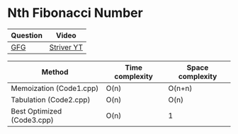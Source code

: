 Nth Fibonacci Number
===

|Question|Video|
|-|-|
|[GFG](https://practice.geeksforgeeks.org/problems/nth-fibonacci-number1335/1)|[Striver YT](https://www.youtube.com/watch?v=tyB0ztf0DNY&list=PLgUwDviBIf0qUlt5H_kiKYaNSqJ81PMMY&index=2&ab_channel=takeUforward)|

|Method|Time complexity|Space complexity|
|-|-|-|
|Memoization (Code1.cpp)|O(n)|O(n+n)|
|Tabulation (Code2.cpp)|O(n)|O(n)|
|Best Optimized (Code3.cpp)|O(n)|1|